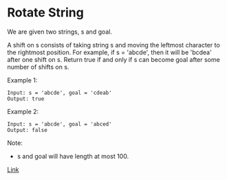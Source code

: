 # Rotate String #

We are given two strings, s and goal.

A shift on s consists of taking string s and moving the leftmost character to the rightmost position. For example, if s = 'abcde', then it will be 'bcdea' after one shift on s. Return true if and only if s can become goal after some number of shifts on s.

Example 1:
```
Input: s = 'abcde', goal = 'cdeab'
Output: true
```

Example 2:
```
Input: s = 'abcde', goal = 'abced'
Output: false
```

Note:
 - s and goal will have length at most 100.

[Link](https://leetcode.com/problems/rotate-string/)